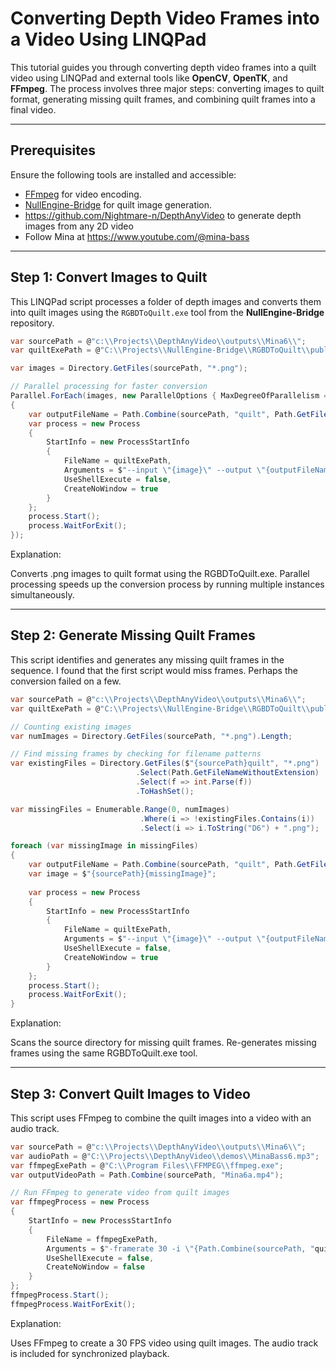 # Converting Depth Video Frames into a Video Using LINQPad

This tutorial guides you through converting depth video frames into a quilt video using LINQPad and external tools like **OpenCV**, **OpenTK**, and **FFmpeg**. The process involves three major steps: converting images to quilt format, generating missing quilt frames, and combining quilt frames into a final video.

---

## Prerequisites

Ensure the following tools are installed and accessible:

- [FFmpeg](https://ffmpeg.org/download.html) for video encoding.
- [NullEngine-Bridge](https://github.com/NullandKale/NullEngine-Bridge) for quilt image generation.
- https://github.com/Nightmare-n/DepthAnyVideo to generate depth images from any 2D video
- Follow Mina at https://www.youtube.com/@mina-bass

---

## Step 1: Convert Images to Quilt

This LINQPad script processes a folder of depth images and converts them into quilt images using the `RGBDToQuilt.exe` tool from the **NullEngine-Bridge** repository.

```csharp
var sourcePath = @"c:\\Projects\\DepthAnyVideo\\outputs\\Mina6\\";
var quiltExePath = @"C:\\Projects\\NullEngine-Bridge\\RGBDToQuilt\\publish\\RGBDToQuilt.exe";

var images = Directory.GetFiles(sourcePath, "*.png");

// Parallel processing for faster conversion
Parallel.ForEach(images, new ParallelOptions { MaxDegreeOfParallelism = 8 }, image =>
{
    var outputFileName = Path.Combine(sourcePath, "quilt", Path.GetFileName(image));
    var process = new Process
    {
        StartInfo = new ProcessStartInfo
        {
            FileName = quiltExePath,
            Arguments = $"--input \"{image}\" --output \"{outputFileName}\" --columns 5 --rows 9 --depthiness 1.9",
            UseShellExecute = false,
            CreateNoWindow = true
        }
    };
    process.Start();
    process.WaitForExit();
});
```

Explanation:

Converts .png images to quilt format using the RGBDToQuilt.exe.
Parallel processing speeds up the conversion process by running multiple instances simultaneously.

---

## Step 2: Generate Missing Quilt Frames

This script identifies and generates any missing quilt frames in the sequence. I found that the first script would miss frames. Perhaps the conversion failed on a few.

```csharp
var sourcePath = @"c:\\Projects\\DepthAnyVideo\\outputs\\Mina6\\";
var quiltExePath = @"C:\\Projects\\NullEngine-Bridge\\RGBDToQuilt\\publish\\RGBDToQuilt.exe";

// Counting existing images
var numImages = Directory.GetFiles(sourcePath, "*.png").Length;

// Find missing frames by checking for filename patterns
var existingFiles = Directory.GetFiles($"{sourcePath}quilt", "*.png")
                            .Select(Path.GetFileNameWithoutExtension)
                            .Select(f => int.Parse(f))
                            .ToHashSet();

var missingFiles = Enumerable.Range(0, numImages)
                             .Where(i => !existingFiles.Contains(i))
                             .Select(i => i.ToString("D6") + ".png");

foreach (var missingImage in missingFiles)
{
    var outputFileName = Path.Combine(sourcePath, "quilt", Path.GetFileName(missingImage));
    var image = $"{sourcePath}{missingImage}";
    
    var process = new Process
    {
        StartInfo = new ProcessStartInfo
        {
            FileName = quiltExePath,
            Arguments = $"--input \"{image}\" --output \"{outputFileName}\" --columns 5 --rows 9 --depthiness 1.9",
            UseShellExecute = false,
            CreateNoWindow = true
        }
    };
    process.Start();
    process.WaitForExit();
}
```
Explanation:

Scans the source directory for missing quilt frames.
Re-generates missing frames using the same RGBDToQuilt.exe tool.

---

## Step 3: Convert Quilt Images to Video

This script uses FFmpeg to combine the quilt images into a video with an audio track.

```csharp
var sourcePath = @"c:\\Projects\\DepthAnyVideo\\outputs\\Mina6\\";
var audioPath = @"C:\\Projects\\DepthAnyVideo\\demos\\MinaBass6.mp3";
var ffmpegExePath = @"C:\\Program Files\\FFMPEG\\ffmpeg.exe";
var outputVideoPath = Path.Combine(sourcePath, "Mina6a.mp4");

// Run FFmpeg to generate video from quilt images
var ffmpegProcess = new Process
{
    StartInfo = new ProcessStartInfo
    {
        FileName = ffmpegExePath,
        Arguments = $"-framerate 30 -i \"{Path.Combine(sourcePath, "quilt", "%06d.png")}\" -i \"{audioPath}\" -c:v libx264 -pix_fmt yuv420p \"{outputVideoPath}\"",
        UseShellExecute = false,
        CreateNoWindow = false
    }
};
ffmpegProcess.Start();
ffmpegProcess.WaitForExit();
```

Explanation:

Uses FFmpeg to create a 30 FPS video using quilt images.
The audio track is included for synchronized playback.
